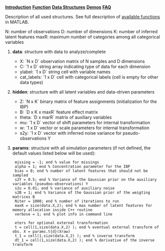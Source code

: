 [**Introduction**](https://ivaleram.github.io/GLFM/)  [**Function**](doc_functions.html)  [**Data Structures**](doc_struct.html)  [**Demos**](demos.html)  [**FAQ**](FAQ_errors.html)

Description of all used structures. See full description of [available functions](doc_matlab.html) in MATLAB.

N: number of observations
D: number of dimensions
K: number of inferred latent features
maxR: maximum number of categories among all categorical variables

1. **data**: structure with data to analyze/complete
    * X: ´N x D´ observation matrix of N samples and D dimensions
    * C: ´1 x D´ string array indicating type of data for each dimension
    * ylabel: ´1 x D´ string cell with variable names
    * cat_labels: ´1 x D´ cell with categorical labels (cell is empty for other data types)

2. **hidden**: structure with all latent variables and data-driven parameters
    * Z: ´N x K´ binary matrix of feature assignments (initialization for the IBP)
    * B: ´D x K x maxR´ feature effect matrix
    * theta: ´D x marR´ matrix of auxiliary variables
    * mu: ´1 x D´ vector of shift parameters for internal transformation
    * w: ´1 x D´ vector or scale parameters for internal transformation
    * s2y: ´1 x D´ vector with inferred noise variance for pseudo-observations Y

3. **params**: structure with all simulation parameters (if not defined, the default values listed below will be used):

        missing = -1; end % value for missings
        alpha = 1; end % Concentration parameter for the IBP
        bias = 0; end % number of latent features that should not be sampled
        s2Y = 0.5; end % Variance of the Gaussian prior on the auxiliary variables (pseudoo-observations) Y
        s2u = 0.01; end % variance of auxiliary noise
        s2B = 1; end % Variance of the Gaussian prior of the weigting matrices B
        Niter = 1000; end % number of iterations to run
        maxK = size(data.X,2); end % max number of latent features for memory allocation inside C++ routine
        verbose = 1; end % plot info in command line

        eters for optional external transformation
        t = cell(1,size(data.X,2) ); end % eventual external transform of obs. X = params.t{d}(Xraw)
        t_1 = cell(1,size(data.X,2) ); end % inverse transform
        dt_1 = cell(1,size(data.X,2) ); end % derivative of the inverse transform
